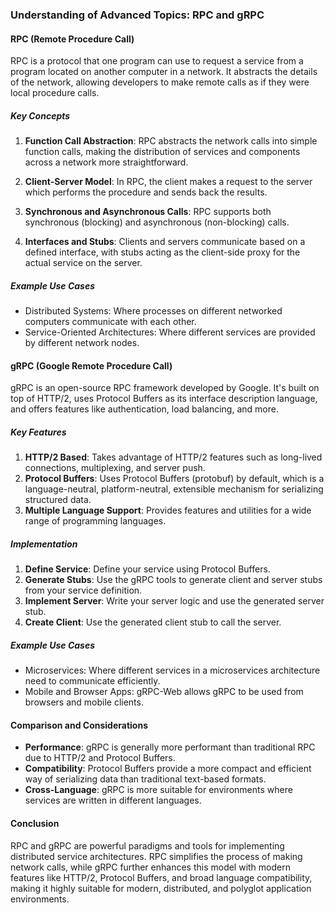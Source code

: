 ### Understanding of Advanced Topics: RPC and gRPC

#### RPC (Remote Procedure Call)

RPC is a protocol that one program can use to request a service from a program located on another computer in a network. It abstracts the details of the network, allowing developers to make remote calls as if they were local procedure calls.

##### Key Concepts

1. **Function Call Abstraction**: RPC abstracts the network calls into simple function calls, making the distribution of services and components across a network more straightforward.

2. **Client-Server Model**: In RPC, the client makes a request to the server which performs the procedure and sends back the results.

3. **Synchronous and Asynchronous Calls**: RPC supports both synchronous (blocking) and asynchronous (non-blocking) calls.

4. **Interfaces and Stubs**: Clients and servers communicate based on a defined interface, with stubs acting as the client-side proxy for the actual service on the server.

##### Example Use Cases

- Distributed Systems: Where processes on different networked computers communicate with each other.
- Service-Oriented Architectures: Where different services are provided by different network nodes.

#### gRPC (Google Remote Procedure Call)

gRPC is an open-source RPC framework developed by Google. It's built on top of HTTP/2, uses Protocol Buffers as its interface description language, and offers features like authentication, load balancing, and more.

##### Key Features

1. **HTTP/2 Based**: Takes advantage of HTTP/2 features such as long-lived connections, multiplexing, and server push.
2. **Protocol Buffers**: Uses Protocol Buffers (protobuf) by default, which is a language-neutral, platform-neutral, extensible mechanism for serializing structured data.
3. **Multiple Language Support**: Provides features and utilities for a wide range of programming languages.

##### Implementation

1. **Define Service**: Define your service using Protocol Buffers.
2. **Generate Stubs**: Use the gRPC tools to generate client and server stubs from your service definition.
3. **Implement Server**: Write your server logic and use the generated server stub.
4. **Create Client**: Use the generated client stub to call the server.

##### Example Use Cases

- Microservices: Where different services in a microservices architecture need to communicate efficiently.
- Mobile and Browser Apps: gRPC-Web allows gRPC to be used from browsers and mobile clients.

#### Comparison and Considerations

- **Performance**: gRPC is generally more performant than traditional RPC due to HTTP/2 and Protocol Buffers.
- **Compatibility**: Protocol Buffers provide a more compact and efficient way of serializing data than traditional text-based formats.
- **Cross-Language**: gRPC is more suitable for environments where services are written in different languages.

#### Conclusion

RPC and gRPC are powerful paradigms and tools for implementing distributed service architectures. RPC simplifies the process of making network calls, while gRPC further enhances this model with modern features like HTTP/2, Protocol Buffers, and broad language compatibility, making it highly suitable for modern, distributed, and polyglot application environments.